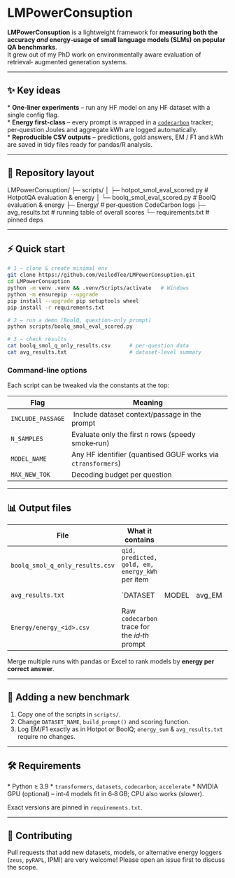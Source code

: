 
# LMPowerConsuption

**LMPowerConsuption** is a lightweight framework for **measuring both the
accuracy *and* energy‑usage of small language models (SLMs) on popular QA
benchmarks**.  
It grew out of my PhD work on environmentally aware evaluation of retrieval‑
augmented generation systems.

---

## ✨ Key ideas
* **One‑liner experiments** – run any HF model on any HF dataset with a single
  config flag.  
* **Energy first‑class** – every prompt is wrapped in a
  [`codecarbon`](https://github.com/mlco2/codecarbon) tracker; per‑question
  Joules and aggregate kWh are logged automatically.  
* **Reproducible CSV outputs** – predictions, gold answers, EM / F1 and kWh are
  saved in tidy files ready for pandas/R analysis.

---

## 🔖 Repository layout
LMPowerConsuption/
├─ scripts/
│  ├─ hotpot\_smol\_eval\_scored.py   # HotpotQA evaluation & energy
│  └─ boolq\_smol\_eval\_scored.py    # BoolQ evaluation & energy
├─ Energy/                         # per‑question CodeCarbon logs
├─ avg\_results.txt                 # running table of overall scores
└─ requirements.txt                # pinned deps

---

## ⚡️ Quick start

```bash
# 1 — clone & create minimal env
git clone https://github.com/VeiledTee/LMPowerConsuption.git
cd LMPowerConsuption
python -m venv .venv && .venv/Scripts/activate   # Windows
python -m ensurepip --upgrade
pip install --upgrade pip setuptools wheel
pip install -r requirements.txt

# 2 — run a demo (BoolQ, question‑only prompt)
python scripts/boolq_smol_eval_scored.py

# 3 — check results
cat boolq_smol_q_only_results.csv      # per‑question data
cat avg_results.txt                    # dataset‑level summary
````

### Command‑line options

Each script can be tweaked via the constants at the top:

| Flag              | Meaning                                                      |
| ----------------- | ------------------------------------------------------------ |
| `INCLUDE_PASSAGE` |  Include dataset context/passage in the prompt               |
| `N_SAMPLES`       | Evaluate only the first *n* rows (speedy smoke‑run)          |
| `MODEL_NAME`      | Any HF identifier (quantised GGUF works via `ctransformers`) |
| `MAX_NEW_TOK`     | Decoding budget per question                                 |

---

## 📊 Output files

| File                            | What it contains                                |       |         |                            |
| ------------------------------- | ----------------------------------------------- | ----- | ------- | -------------------------- |
| `boolq_smol_q_only_results.csv` | `qid, predicted, gold, em, energy_kWh` per item |       |         |                            |
| `avg_results.txt`               | \`DATASET                                       | MODEL | avg\_EM | avg\_energy\_kWh\` per run |
| `Energy/energy_<id>.csv`        | Raw `codecarbon` trace for the *id‑th* prompt   |       |         |                            |

Merge multiple runs with pandas or Excel to rank models by **energy per correct
answer**.

---

## 🔌 Adding a new benchmark

1. Copy one of the scripts in `scripts/`.
2. Change `DATASET_NAME`, `build_prompt()` and scoring function.
3. Log EM/F1 exactly as in Hotpot or BoolQ; `energy_sum` & `avg_results.txt`
   require no changes.

---

## 🛠 Requirements

\* Python ≥ 3.9
\* `transformers`, `datasets`, `codecarbon`, `accelerate`
\* NVIDIA GPU (optional) – int‑4 models fit in 6‑8 GB; CPU also works (slower).

Exact versions are pinned in `requirements.txt`.

---

## 🤝 Contributing

Pull requests that add new datasets, models, or alternative energy loggers
(`zeus`, `pyRAPL`, IPMI) are very welcome!  Please open an issue first to
discuss the scope.
